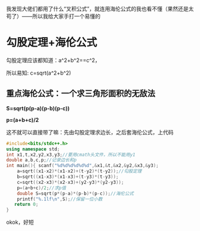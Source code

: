 我发现大佬们都用了什么“叉积公式”，就连用海伦公式的我也看不懂（果然还是太苟了）——所以我给大家手打一个易懂的

# 				勾股定理+海伦公式
勾股定理应该都知道：a^2+b^2==c^2，

所以易知:  c=sqrt(a^2+b^2)

## 重点海伦公式：一个求三角形面积的无敌法
**S=sqrt(p(p-a)(p-b)(p-c))**

**p=(a+b+c)/2**

这不就可以直接带了嘛：先由勾股定理求边长，之后套海伦公式，上代码
```cpp
#include<bits/stdc++.h>
using namespace std;
int x1,t,x2,y2,x3,y3;//要用cmath头文件，所以不能用y1
double a,b,c,p;//记录边长和p
int main(){	scanf("%d%d%d%d%d%d",&x1,&t,&x2,&y2,&x3,&y3);
	a=sqrt((x1-x2)*(x1-x2)+(t-y2)*(t-y2));//勾股定理
	b=sqrt((x1-x3)*(x1-x3)+(t-y3)*(t-y3));
	c=sqrt((x2-x3)*(x2-x3)+(y2-y3)*(y2-y3));
	p=(a+b+c)/2;//求p值
	double S=sqrt(p*(p-a)*(p-b)*(p-c));//海伦公式
	printf("%.1lf\n",S);//保留一位小数
   return 0;
}
```
okok，好短


